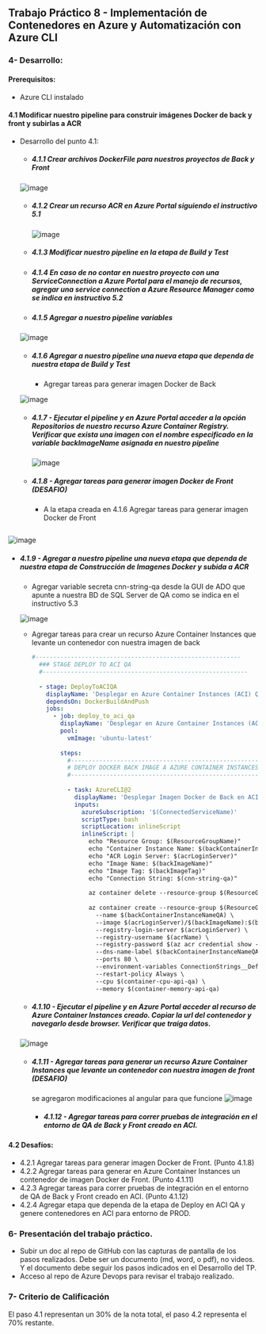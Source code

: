 ## Trabajo Práctico 8 - Implementación de Contenedores en Azure y Automatización con Azure CLI



### 4- Desarrollo:
#### Prerequisitos:
 - Azure CLI instalado 

#### 4.1 Modificar nuestro pipeline para construir imágenes Docker de back y front y subirlas a ACR
- Desarrollo del punto 4.1: 
	- ##### 4.1.1 Crear archivos DockerFile para nuestros proyectos de Back y Front
   	 ![image](https://github.com/user-attachments/assets/9f974b90-8ce0-4c0f-ac1c-decb17c7839a)

   	- ##### 4.1.2 Crear un recurso ACR en Azure Portal siguiendo el instructivo 5.1
   	  ![image](https://github.com/user-attachments/assets/6ec476df-23a1-41c4-a7e2-97e698ba9646)

  	- ##### 4.1.3 Modificar nuestro pipeline en la etapa de Build y Test
   	
  	- ##### 4.1.4 En caso de no contar en nuestro proyecto con una ServiceConnection a Azure Portal para el manejo de recursos, agregar una service connection a Azure Resource Manager como se indica en instructivo 5.2 

  	- ##### 4.1.5 Agregar a nuestro pipeline variables 


	![image](https://github.com/user-attachments/assets/d76a6555-8150-47fc-a2b8-ac8a165b698c)






  	- ##### 4.1.6 Agregar a nuestro pipeline una nueva etapa que dependa de nuestra etapa de Build y Test
  	  - Agregar tareas para generar imagen Docker de Back

	![image](https://github.com/user-attachments/assets/17529aa1-3cda-4515-9dd5-b9b5d8b4acab)

		




  	- ##### 4.1.7 - Ejecutar el pipeline y en Azure Portal acceder a la opción Repositorios de nuestro recurso Azure Container Registry. Verificar que exista una imagen con el nombre especificado en la variable backImageName asignada en nuestro pipeline

		![image](https://github.com/user-attachments/assets/6ffb0d9e-aca9-4a88-9d9d-8f6bdae71c96)


	- ##### 4.1.8 - Agregar tareas para generar imagen Docker de Front (DESAFIO)
  	  - A la etapa creada en 4.1.6 Agregar tareas para generar imagen Docker de Front
	 ```yaml	
  
  
![image](https://github.com/user-attachments/assets/d81614b4-7408-4b05-88f7-9f511eb39bb8)


- ##### 4.1.9 - Agregar a nuestro pipeline una nueva etapa que dependa de nuestra etapa de Construcción de Imagenes Docker y subida a ACR

  - Agregar variable secreta cnn-string-qa desde la GUI de ADO que apunte a nuestra BD de SQL Server de QA como se indica en el instructivo 5.3

  ![image](https://github.com/user-attachments/assets/63381972-b8de-4fcd-b7eb-7511843d48d6)

   - Agregar tareas para crear un recurso Azure Container Instances que levante un contenedor con nuestra imagen de back
  	  ```yaml
  	  #----------------------------------------------------------
		### STAGE DEPLOY TO ACI QA
		#----------------------------------------------------------
		
		- stage: DeployToACIQA
		  displayName: 'Desplegar en Azure Container Instances (ACI) QA'
		  dependsOn: DockerBuildAndPush
		  jobs:
		    - job: deploy_to_aci_qa
		      displayName: 'Desplegar en Azure Container Instances (ACI) QA'
		      pool:
		        vmImage: 'ubuntu-latest'
		
		      steps:
		        #------------------------------------------------------
		        # DEPLOY DOCKER BACK IMAGE A AZURE CONTAINER INSTANCES QA
		        #------------------------------------------------------
		
		        - task: AzureCLI@2
		          displayName: 'Desplegar Imagen Docker de Back en ACI QA'
		          inputs:
		            azureSubscription: '$(ConnectedServiceName)'
		            scriptType: bash
		            scriptLocation: inlineScript
		            inlineScript: |
		              echo "Resource Group: $(ResourceGroupName)"
		              echo "Container Instance Name: $(backContainerInstanceNameQA)"
		              echo "ACR Login Server: $(acrLoginServer)"
		              echo "Image Name: $(backImageName)"
		              echo "Image Tag: $(backImageTag)"
		              echo "Connection String: $(cnn-string-qa)"
		          
		              az container delete --resource-group $(ResourceGroupName) --name $(backContainerInstanceNameQA) --yes
		
		              az container create --resource-group $(ResourceGroupName) \
		                --name $(backContainerInstanceNameQA) \
		                --image $(acrLoginServer)/$(backImageName):$(backImageTag) \
		                --registry-login-server $(acrLoginServer) \
		                --registry-username $(acrName) \
		                --registry-password $(az acr credential show --name $(acrName) --query "passwords[0].value" -o tsv) \
		                --dns-name-label $(backContainerInstanceNameQA) \
		                --ports 80 \
		                --environment-variables ConnectionStrings__DefaultConnection="$(cnn-string-qa)" \
		                --restart-policy Always \
		                --cpu $(container-cpu-api-qa) \
		                --memory $(container-memory-api-qa)
  	  ```
   - ##### 4.1.10 - Ejecutar el pipeline y en Azure Portal acceder al recurso de Azure Container Instances creado. Copiar la url del contenedor y navegarlo desde browser. Verificar que traiga datos.
   ![image](https://github.com/user-attachments/assets/5585611d-4e61-4c80-983f-e93de9c84125)

  - ##### 4.1.11 - Agregar tareas para generar un recurso Azure Container Instances que levante un contenedor con nuestra imagen de front (DESAFIO)
    se agregaron modificaciones al angular para que funcione
  	  ![image](https://github.com/user-attachments/assets/5cf4f9ab-bf9c-414f-bd40-49f52d339126)

  	  - ##### 4.1.12 - Agregar tareas para correr pruebas de integración en el entorno de QA de Back y Front creado en ACI.
  	     
#### 4.2 Desafíos:
- 4.2.1 Agregar tareas para generar imagen Docker de Front. (Punto 4.1.8)
- 4.2.2 Agregar tareas para generar en Azure Container Instances un contenedor de imagen Docker de Front. (Punto 4.1.11)
- 4.2.3 Agregar tareas para correr pruebas de integración en el entorno de QA de Back y Front creado en ACI. (Punto 4.1.12)
- 4.2.4 Agregar etapa que dependa de la etapa de Deploy en ACI QA y genere contenedores en ACI para entorno de PROD.





### 6-  Presentación del trabajo práctico.
- Subir un doc al repo de GitHub con las capturas de pantalla de los pasos realizados. Debe ser un documento (md, word, o pdf), no videos. Y el documento debe seguir los pasos indicados en el Desarrollo del TP.
- Acceso al repo de Azure Devops para revisar el trabajo realizado.

### 7-  Criterio de Calificación
El paso 4.1 representan un 30% de la nota total, el paso 4.2 representa el 70% restante.



